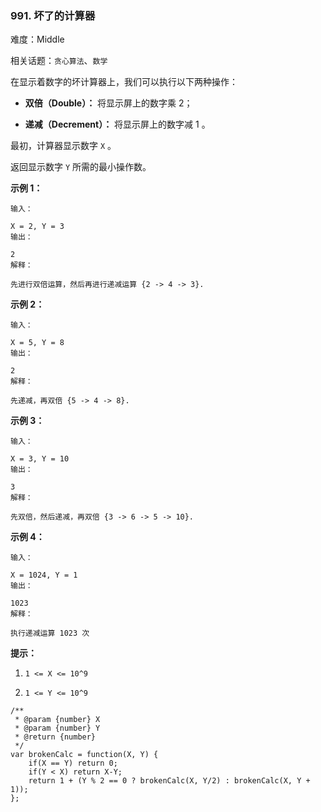 ### 991. 坏了的计算器

难度：Middle

相关话题：`贪心算法`、`数学`

在显示着数字的坏计算器上，我们可以执行以下两种操作：




* **双倍（Double）：** 将显示屏上的数字乘 2；

* **递减（Decrement）：** 将显示屏上的数字减 1 。





最初，计算器显示数字 `X` 。



返回显示数字 `Y` 所需的最小操作数。







**示例 1：** 



```
输入：

X = 2, Y = 3
输出：

2
解释：

先进行双倍运算，然后再进行递减运算 {2 -> 4 -> 3}.
```


**示例 2：** 



```
输入：

X = 5, Y = 8
输出：

2
解释：

先递减，再双倍 {5 -> 4 -> 8}.
```


**示例 3：** 



```
输入：

X = 3, Y = 10
输出：

3
解释：

先双倍，然后递减，再双倍 {3 -> 6 -> 5 -> 10}.
```


**示例 4：** 



```
输入：

X = 1024, Y = 1
输出：

1023
解释：

执行递减运算 1023 次
```






**提示：** 




1.  `1 <= X <= 10^9` 

2.  `1 <= Y <= 10^9` 




```
/**
 * @param {number} X
 * @param {number} Y
 * @return {number}
 */
var brokenCalc = function(X, Y) {
    if(X == Y) return 0;
    if(Y < X) return X-Y;
    return 1 + (Y % 2 == 0 ? brokenCalc(X, Y/2) : brokenCalc(X, Y + 1));  
};
```

